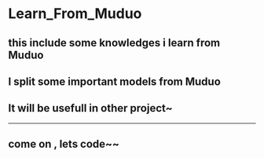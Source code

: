 # Learn_From_Muduo
## this include some knowledges i learn from Muduo

## I split some important models from Muduo

## It will be usefull in other project~

---

## come on , lets code~~
